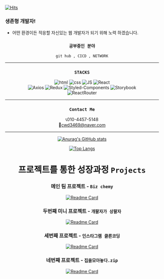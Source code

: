  <div align=left>
	
[![Hits](https://hits.seeyoufarm.com/api/count/incr/badge.svg?url=https%3A%2F%2Fgithub.com%2Fcwd3469&count_bg=%23AC6BBE&title_bg=%23555555&icon=&icon_color=%23E7E7E7&title=hits&edge_flat=false)](https://hits.seeyoufarm.com)
	
  </div>

### 생존형 개발자!

- 어떤 환경이든 적응할 자신있는 웹 개발자가 되기 위해 노력 하겠습니다.

<div align=center>
 
### `공부중인 분야` </br>
```
git hub , CICD , NETWORK
```

---

### `STACKS`

![html](https://img.shields.io/badge/Html-E34F26?style=flat-square&logo=Html5&logoColor=white)
![css](https://img.shields.io/badge/CSS-1572B6?style=flat-square&logo=CSS3&logoColor=white)
![JS](https://img.shields.io/badge/JavaScript-F7DF1E?style=flat-square&logo=JavaScript&logoColor=black)
![React](https://img.shields.io/badge/React%20-61DAFB?style=flat-square&logo=React&logoColor=black)
</br>
![Axios](https://img.shields.io/badge/Axios%20-red?style=flat-square&logo=Axios&logoColor=black)
![Redux](https://img.shields.io/badge/Redux%20-764ABC?style=flat-square&logo=Redux&logoColor=black)
![Styled-Components](https://img.shields.io/badge/StyledComponents%20-DB7093?style=flat-square&logo=StyledComponents&logoColor=black)
![Storybook](https://img.shields.io/badge/Storybook%20-DB7093?style=flat-square&logo=Storybook&logoColor=black)
</br>
![ReactRouter](https://img.shields.io/badge/ReactRouter%20-CA4245?style=flat-square&logo=ReactRouter&logoColor=black)

---

### `Contact Me`

📞010-4457-5148 </br>
📧cwd3469@naver.com

---

[![Anurag's GitHub stats](https://github-readme-stats.vercel.app/api?username=cwd3469)](https://github.com/anuraghazra/github-readme-stats)

[![Top Langs](https://github-readme-stats.vercel.app/api/top-langs/?username=cwd3469&layout=compact&thema=apprentice)](https://github.com/cwd3469)

# 프로젝트를 통한 성장과정 `Projects`

### 메인 팀 프로젝트 - `Biz chemy`

[![Readme Card](https://github-readme-stats.vercel.app/api/pin?username=liamjeon&repo=project-bookreview&show_owner=true&theme=vue-dark)](https://github.com/liamjeon/project-bookreview)

### 두번째 미니 프로젝트 - `개팔자가 상팔자`

[![Readme Card](https://github-readme-stats.vercel.app/api/pin?username=HangHae-Team-9&repo=Front-End&show_owner=true&theme=vue-dark)](https://github.com/HangHae-Team-9/Front-End)

### 세번째 프로젝트 - `인스타그램 클론코딩`

[![Readme Card](https://github-readme-stats.vercel.app/api/pin?username=team7-clone-week&repo=Instagram&show_owner=true&theme=vue-dark)](https://github.com/team7-clone-week/Instagram)

### 네번째 프로젝트 - `집을모아놓다.zip`

[![Readme Card](https://github-readme-stats.vercel.app/api/pin?username=Team3-zip&repo=F-E&show_owner=true&theme=highcontrast)](https://github.com/Team3-zip/F-E)

</div>
